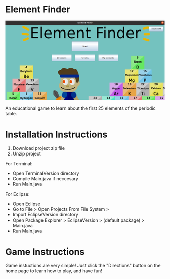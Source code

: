 # Element Finder
![alt text](https://github.com/LiljaKiiski/ElementFinder/blob/main/cover_picture.png)

An educational game to learn about the first 25 elements of the periodic table.

# Installation Instructions
1. Download project zip file
2. Unzip project

For Terminal:
- Open TerminalVersion directory
- Compile Main.java if neccesary
- Run Main.java

For Eclipse:
- Open Eclipse
- Go to File > Open Projects From File System > 
- Import EclipseVersion directory
- Open Package Explorer > EclipseVersion > (default package) > Main.java
- Run Main.java

# Game Instructions
Game instuctions are very simple! Just click the "Directions" button on the home page to learn how to play, and have fun!
